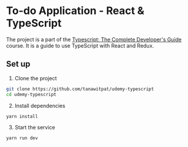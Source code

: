# To-do Application - React & TypeScript

The project is a part of the
[Typescript: The Complete Developer's Guide](https://www.udemy.com/course/typescript-the-complete-developers-guide) course. It is a guide to use TypeScript with React and Redux.

## Set up

1. Clone the project

```bash
git clone https://github.com/tanawitpat/udemy-typescript
cd udemy-typescript
```

2. Install dependencies

```bash
yarn install
```

3. Start the service

```bash
yarn run dev
````
